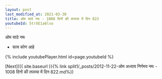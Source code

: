 ```yaml
---
layout: post
last_modified_at: 2021-03-30
title: ओम साठे नमः - 1008 दिनों की तपस्या में दिन 823
youtubeId: 5trXE1a6lvo
---
```

 
 
 ओम साठे नमः  
 
 -  सत्य कोण आहे 
 
  
 
  
 
 
 
 
 
 


{% include youtubePlayer.html id=page.youtubeId %}
 
[Next]({{ site.baseurl }}{% link  split1/_posts/2012-11-22-ओम अध्याय निर्गमय नमः - 1008 दिनों की तपस्या में दिन 822.md%})
 
